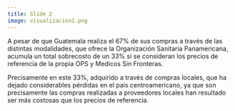 ```yaml
---
title: Slide 2
image: visualizacion2.png
---
```


A pesar de que Guatemala realiza el 67% de sus compras a través de las distintas modalidades, que ofrece la Organización Sanitaria Panamericana, acumula un total sobrecosto de un 33% si se consideran los precios de referencia de la propia OPS y Medicos Sin Fronteras. 

Precisamente en este 33%, adquirido a través de compras locales, que ha dejado considerables pérdidas en el país centroamericano, ya que son precisamente las compras realizadas a proveedores locales han resultado ser más costosas que los precios de referencia. 
